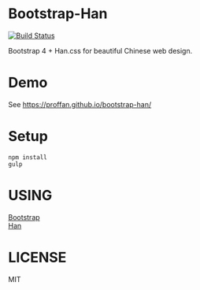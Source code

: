 # Bootstrap-Han

[![Build Status](https://travis-ci.org/ProfFan/bootstrap-han.svg?branch=master)](https://travis-ci.org/ProfFan/bootstrap-han)

Bootstrap 4 + Han.css for beautiful Chinese web design.

# Demo

See https://proffan.github.io/bootstrap-han/

# Setup

```
npm install
gulp
```

# USING

[Bootstrap](http://getbootstrap.com)  
[Han](//github.com/ethantw/Han)

# LICENSE

MIT
